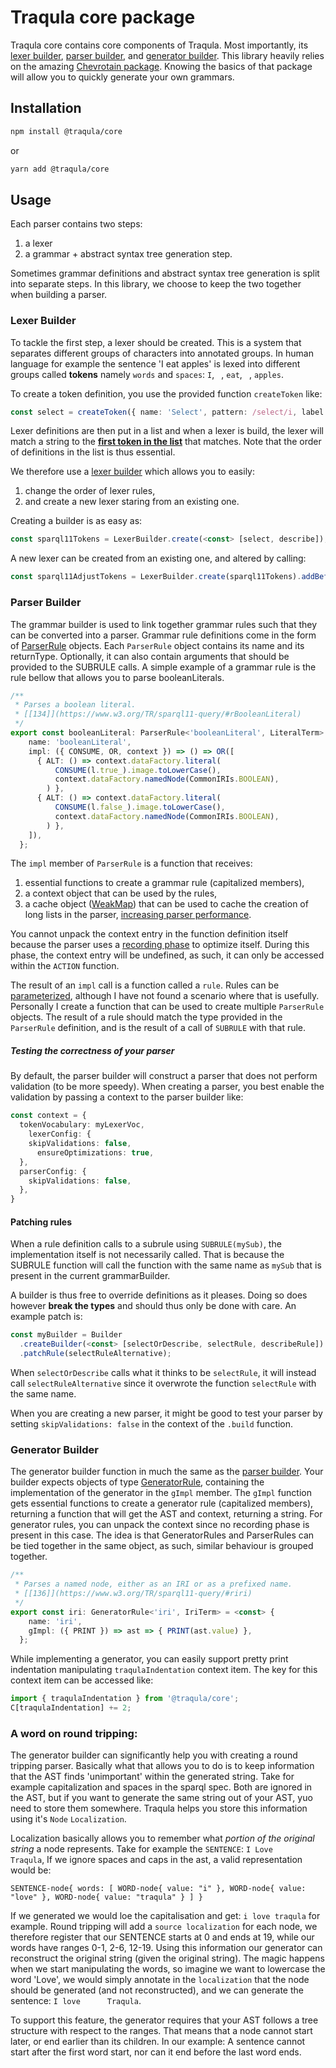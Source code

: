 # Traqula core package

Traqula core contains core components of Traqula.
Most importantly, its [lexer builder](./lib/lexer-builder/LexerBuilder.ts), [parser builder](./lib/parser-builder/parserBuilder.ts), and [generator builder](./lib/generator-builder/generatorBuilder.ts).
This library heavily relies on the amazing [Chevrotain package](https://chevrotain.io/docs/).
Knowing the basics of that package will allow you to quickly generate your own grammars.

## Installation

```bash
npm install @traqula/core
```

or

```bash
yarn add @traqula/core
```

## Usage

Each parser contains two steps:
1. a lexer
2. a grammar + abstract syntax tree generation step.

Sometimes grammar definitions and abstract syntax tree generation is split into separate steps.
In this library, we choose to keep the two together when building a parser.

### Lexer Builder

To tackle the first step, a lexer should be created.
This is a system that separates different groups of characters into annotated groups.
In human language for example the sentence 'I eat apples' is lexed into different groups called **tokens** namely `words` and `spaces`:
`I`, ` `, `eat`, ` `, `apples`.

To create a token definition, you use the provided function `createToken` like:
```typescript
const select = createToken({ name: 'Select', pattern: /select/i, label: 'SELECT' });
```

Lexer definitions are then put in a list and when a lexer is build, the lexer will match a string to the [**first token in the list**](https://chevrotain.io/docs/tutorial/step1_lexing.html#creating-the-lexer) that matches.
Note that the order of definitions in the list is thus essential.

We therefore use a [lexer builder](./lib/lexer-builder/LexerBuilder.ts) which allows you to easily:
1. change the order of lexer rules,
2. and create a new lexer staring from an existing one.

Creating a builder is as easy as:

```typescript
const sparql11Tokens = LexerBuilder.create(<const> [select, describe]);
```

A new lexer can be created from an existing one, and altered by calling:
```typescript
const sparql11AdjustTokens = LexerBuilder.create(sparql11Tokens).addBefore(select, BuiltInAdjust);
```

### Parser Builder

The grammar builder is used to link together grammar rules such that they can be converted into a parser.
Grammar rule definitions come in the form of [ParserRule](./lib/parser-builder/ruleDefTypes.ts) objects.
Each `ParserRule` object contains its name and its returnType.
Optionally, it can also contain arguments that should be provided to the SUBRULE calls.
A simple example of a grammar rule is the rule bellow that allows you to parse booleanLiterals.

```typescript
/**
 * Parses a boolean literal.
 * [[134]](https://www.w3.org/TR/sparql11-query/#rBooleanLiteral)
 */
export const booleanLiteral: ParserRule<'booleanLiteral', LiteralTerm> = <const> {
    name: 'booleanLiteral',
    impl: ({ CONSUME, OR, context }) => () => OR([
      { ALT: () => context.dataFactory.literal(
          CONSUME(l.true_).image.toLowerCase(),
          context.dataFactory.namedNode(CommonIRIs.BOOLEAN),
        ) },
      { ALT: () => context.dataFactory.literal(
          CONSUME(l.false_).image.toLowerCase(),
          context.dataFactory.namedNode(CommonIRIs.BOOLEAN),
        ) },
    ]),
  };
```

The `impl` member of `ParserRule` is a function that receives:
1. essential functions to create a grammar rule (capitalized members),
2. a context object that can be used by the rules,
3. a cache object ([WeakMap](https://developer.mozilla.org/en-US/docs/Web/JavaScript/Reference/Global_Objects/WeakMap)) that can be used to cache the creation of long lists in the parser, [increasing parser performance](https://chevrotain.io/docs/guide/performance.html#caching-arrays-of-alternatives).

You cannot unpack the context entry in the function definition itself because the parser uses a [recording phase](https://chevrotain.io/docs/guide/internals.html#grammar-recording) to optimize itself. During this phase, the context entry will be undefined, as such, it can only be accessed within the `ACTION` function.

The result of an `impl` call is a function called a `rule`.
Rules can be [parameterized](https://chevrotain.io/docs/features/parameterized_rules.html), although I have not found a scenario where that is usefully.
Personally I create a function that can be used to create multiple `ParserRule` objects.
The result of a rule should match the type provided in the `ParserRule` definition, and is the result of a call of `SUBRULE` with that rule.

##### Testing the correctness of your parser
By default, the parser builder will construct a parser that does not perform validation (to be more speedy).
When creating a parser, you best enable the validation by passing a context to the parser builder like:
```typescript
const context = {
  tokenVocabulary: myLexerVoc,
    lexerConfig: {
    skipValidations: false,
      ensureOptimizations: true,
  },
  parserConfig: {
    skipValidations: false,
  },
}
```

#### Patching rules

When a rule definition calls to a subrule using `SUBRULE(mySub)`, the implementation itself is not necessarily called.
That is because the SUBRULE function will call the function with the same name as `mySub` that is present in the current grammarBuilder.

A builder is thus free to override definitions as it pleases. Doing so does however **break the types** and should thus only be done with care.
An example patch is:

```typescript
const myBuilder = Builder
  .createBuilder(<const> [selectOrDescribe, selectRule, describeRule])
  .patchRule(selectRuleAlternative);
```

When `selectOrDescribe` calls what it thinks to be `selectRule`,
it will instead call `selectRuleAlternative` since it overwrote the function `selectRule` with the same name.

When you are creating a new parser,
it might be good to test your parser by setting `skipValidations: false` in the context of the `.build` function.

### Generator Builder

The generator builder function in much the same as the [parser builder](#parser-builder).
Your builder expects objects of type [GeneratorRule](lib/generator-builder/generatorTypes.ts),
containing the implementation of the generator in the `gImpl` member.
The `gImpl` function gets essential functions to create a generator rule (capitalized members),
returning a function that will get the AST and context, returning a string.
For generator rules, you can unpack the context since no recording phase is present in this case.
The idea is that GeneratorRules and ParserRules can be tied together in the same object, as such, similar behaviour is grouped together.

```typescript
/**
 * Parses a named node, either as an IRI or as a prefixed name.
 * [[136]](https://www.w3.org/TR/sparql11-query/#riri)
 */
export const iri: GeneratorRule<'iri', IriTerm> = <const> {
    name: 'iri',
    gImpl: ({ PRINT }) => ast => { PRINT(ast.value) },
  };
```

While implementing a generator, you can easily support pretty print indentation manipulating `traqulaIndentation` context item.
The key for this context item can be accessed like:
```typescript
import { traqulaIndentation } from '@traqula/core';
C[traqulaIndentation] += 2;
```

### A word on round tripping:

The generator builder can significantly help you with creating a round tripping parser.
Basically what that allows you to do is to keep information that the AST finds 'unimportant' within the generated string.
Take for example capitalization and spaces in the sparql spec.
Both are ignored in the AST, but if you want to generate the same string out of your AST, yuo need to store them somewhere.
Traqula helps you store this information using it's `Node` `Localization`.

Localization basically allows you to remember what _portion of the original string_ a node represents.
Take for example the `SENTENCE`: `I Love      Traqula`, If we ignore spaces and caps in the ast, a valid representation would be:
```
SENTENCE-node{ words: [ WORD-node{ value: "i" }, WORD-node{ value: "love" }, WORD-node{ value: "traqula" } ] }
```
If we generated we would loe the capitalisation and get: `i love traqula` for example.
Round tripping will add a `source localization` for each node,
we therefore register that our SENTENCE starts at 0 and ends at 19, while our words have ranges 0-1, 2-6, 12-19.
Using this information our generator can reconstruct the original string (given the original string).
The magic happens when we start manipulating the words, so imagine we want to lowercase the word 'Love',
we would simply annotate in the `localization` that the node should be generated (and not reconstructed),
and we can generate the sentence: `I love      Traqula`.

To support this feature, the generator requires that your AST follows a tree structure with respect to the ranges.
That means that a node cannot start later, or end earlier than its children.
In our example: A sentence cannot start after the first word start, nor can it end before the last word ends.

